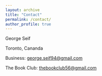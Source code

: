 ```yaml
---
layout: archive
title: "Contact"
permalink: /contact/
author_profile: true
---
```


George Seif

Toronto, Cananda

Business: george.seif94@gmail.com

The Book Club: thebookclub56@gmail.com

